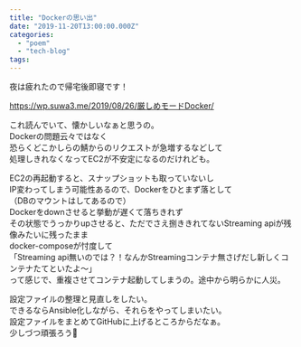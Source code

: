 ```yaml
---
title: "Dockerの思い出"
date: "2019-11-20T13:00:00.000Z"
categories: 
  - "poem"
  - "tech-blog"
tags: 
---
```


夜は疲れたので帰宅後即寝です！

https://wp.suwa3.me/2019/08/26/厳しめモードDocker/

これ読んでいて、懐かしいなぁと思うの。  
Dockerの問題云々ではなく  
恐らくどこかしらの鯖からのリクエストが急増するなどして  
処理しきれなくなってEC2が不安定になるのだけれども。

EC2の再起動すると、スナップショットも取っていないし  
IP変わってしまう可能性あるので、Dockerをひとまず落として  
（DBのマウントはしてあるので）  
Dockerをdownさせると挙動が遅くて落ちきれず  
その状態でうっかりupさせると、ただでさえ捌ききれてないStreaming apiが残像みたいに残ったまま  
docker-composeが忖度して  
「Streaming api無いのでは？！なんかStreamingコンテナ無さげだし新しくコンテナたてといたよ〜｣  
って感じで、重複させてコンテナ起動してしまうの。途中から明らかに人災。

設定ファイルの整理と見直しをしたい。  
できるならAnsible化しながら、それらをやってしまいたい。  
設定ファイルをまとめてGitHubに上げるところからだなぁ。  
少しづつ頑張ろう💪

